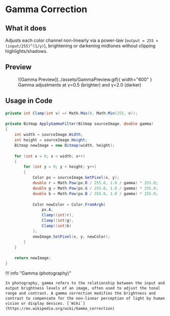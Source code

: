 # **Gamma Correction**

## What it does

Adjusts each color channel non-linearly via a power-law (`output = 255 × (input/255)^(1/γ)`), brightening or darkening midtones without clipping highlights/shadows.

## Preview

<figure markdown="span">
  ![Gamma Preview](../assets/GammaPreview.gif){ width="600" }
  <figcaption>Gamma adjustments at γ=0.5 (brighter) and γ=2.0 (darker)</figcaption>
</figure>

## Usage in Code

```csharp title="Gamma.cs" linenums="1" hl_lines="13-24"
private int Clamp(int v) => Math.Max(0, Math.Min(255, v));

private Bitmap ApplyGammaFilter(Bitmap sourceImage, double gamma)
{
    int width = sourceImage.Width;
    int height = sourceImage.Height;
    Bitmap newImage = new Bitmap(width, height);

    for (int x = 0; x < width; x++)
    {
        for (int y = 0; y < height; y++)
        {
            Color px = sourceImage.GetPixel(x, y);
            double r = Math.Pow(px.R / 255.0, 1.0 / gamma) * 255.0;
            double g = Math.Pow(px.G / 255.0, 1.0 / gamma) * 255.0;
            double b = Math.Pow(px.B / 255.0, 1.0 / gamma) * 255.0;

            Color newColor = Color.FromArgb(
                px.A,
                Clamp((int)r),
                Clamp((int)g),
                Clamp((int)b)
            );
            newImage.SetPixel(x, y, newColor);
        }
    }

    return newImage;
}

```

!!! info "Gamma (photography)"

    In photography, gamma refers to the relationship between the input and output brightness levels of an image, often used to adjust the tonal range and contrast. A gamma correction modifies the brightness and contrast to compensate for the non-linear perception of light by human vision or display devices. [`Wiki`](https://en.wikipedia.org/wiki/Gamma_correction)
